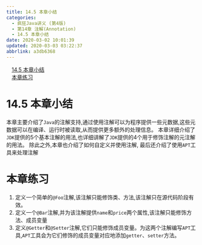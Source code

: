 ```yaml
---
title: 14.5 本章小结
categories: 
  - 疯狂Java讲义 (第4版)
  - 第14章 注解(Annotation)
  - 14.5 本章小结
date: 2020-03-02 10:01:39
updated: 2020-03-03 03:22:37
abbrlink: a3db6368
---
```

<div id='my_toc'><a href="/JavaReadingNotes/a3db6368/#14-5-本章小结" class="header_1">14.5 本章小结</a>&nbsp;<br><a href="/JavaReadingNotes/a3db6368/#本章练习" class="header_1">本章练习</a>&nbsp;<br></div>
<style>.header_1{margin-left: 1em;}.header_2{margin-left: 2em;}.header_3{margin-left: 3em;}.header_4{margin-left: 4em;}.header_5{margin-left: 5em;}.header_6{margin-left: 6em;}</style>
<!--more-->
<script>if (navigator.platform.search('arm')==-1){document.getElementById('my_toc').style.display = 'none';}var e,p = document.getElementsByTagName('p');while (p.length>0) {e = p[0];e.parentElement.removeChild(e);}</script>

<!--end-->
# 14.5 本章小结
本章主要介绍了`Java`的注解支持,通过使用注解可以为程序提供一些元数据,这些元数据可以在编译、运行时被读取,从而提供更多额外的处理信息。
本章详细介绍了`JDK`提供的5个基本注解的用法,也详细讲解了`JDK`提供的4个用于修饰注解的元注解的用法。
除此之外,本章也介绍了如何自定义并使用注解,
最后还介绍了使用`APT`工具来处理注解
# 本章练习
1. 定义一个简单的`@Foo`注解,该注解只能修饰类、方法,该注解只在源代码阶段有效。
2. 定义一个`@Bar`注解,并为该注解提供`name`和`price`两个属性,该注解只能修饰方法、成员变量
3. 定义`@Getter`和`@Setter`注解,它们只能修饰成员变量。为这两个注解编写`APT`工具,`APT`工具会为它们修饰的成员变量对应地添加`getter`、`setter`方法。
